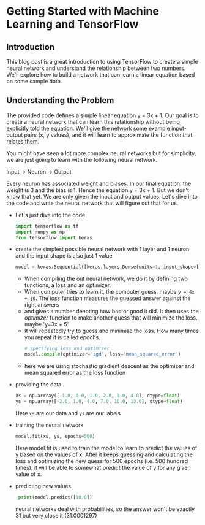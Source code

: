 # Getting Started with Machine Learning and TensorFlow

## Introduction
This blog post is a great introduction to using TensorFlow to create a simple
neural network and understand the relationship between two numbers. We'll
explore how to build a network that can learn a linear equation based on some
sample data.

## Understanding the Problem
The provided code defines a simple linear equation y = 3x + 1. Our goal is to
create a neural network that can learn this relationship without being
explicitly told the equation. We'll give the network some example input-output
pairs (x, y values), and it will learn to approximate the function that relates
them.

You might have seen a lot more complex neural networks but for simplicity, we
are just going to learn with the following neural network.

Input -> Neuron -> Output

Every neuron has associated weight and biases. In our final equation, the weight
is 3 and the bias is 1. Hence the equation y = 3x + 1. But we don't know that 
yet. We are only given the input and output values. Let's dive into the code
and write the neural network that will figure out that for us.

<Insert image of a complex neural network here.>

* Let's just dive into the code
    ```python
    import tensorflow as tf
    import numpy as np
    from tensorflow import keras
    ```
* create the simplest possible neural network with 1 layer and 1 neuron and the input
    shape is also just 1 value
    ```python
    model = keras.Sequential([keras.layers.Dense(units=1, input_shape=[1])])
    ```
    * When compiling the out neural network, we do it by defining two functions,
      a loss and an optimizer.
    * When computer tries to learn it, the computer guess, maybe `y = 4x + 10`.
      The *loss* function measures the guessed answer against the right answers
    * and gives a number denoting how bad or good it did.
      It then uses the *optimizer* function to make another guess that will minimize
      the loss. maybe 'y=3x + 5'
    * It will repeatedly try to guess and minimize the loss. How many times you
      repeat it is called epochs.
      ```python
      # specifying loss and optimizer
      model.compile(optimizer='sgd', loss='mean_squared_error')
      ```
    * here we are using stochastic gradient descent as the optimizer and mean squared
     error as the loss function

* providing the data
    ```python
    xs = np.arrray([-1.0, 0.0, 1.0, 2.0, 3.0, 4.0], dtype=float)
    ys = np.array([-2.0, 1.0, 4.0, 7.0, 10.0, 13.0], dtype=float)
    ```
    Here `xs` are our data and `ys` are our labels
* training the neural network
    ```python
    model.fit(xs, ys, epochs=500)
    ```
    Here model.fit is used to train the model to learn to predict the values of y
    based on the values of x. After it keeps guessing and calculating the loss and
    optimizing the new guess for 500 epochs (i.e. 500 hundred times), it will be able to 
    somewhat predict the value of y for any given value of x.
* predicting new values.
  ```python
   print(model.predict([10.0])
   ````
   neural networks deal with probabilities, so the answer won't be exactly 31 but
   very close it (31.0001297)


